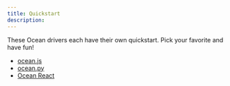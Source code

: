 ```yaml
---
title: Quickstart
description: 
---
```


These Ocean drivers each have their own quickstart. Pick your favorite and have fun!

- [ocean.js](/references/ocean.js/)
- [ocean.py](/references/ocean.py/)
- [Ocean React](/references/react/)
